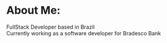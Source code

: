 # About Me:
FullStack Developer based in Brazil<br>Currently working as a software developer for Bradesco Bank
